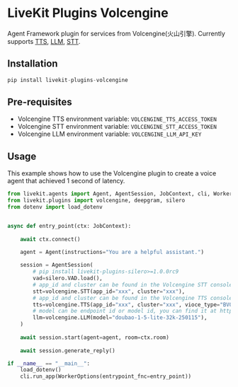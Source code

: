 # LiveKit Plugins Volcengine

Agent Framework plugin for services from Volcengine(火山引擎). Currently supports [TTS](https://www.volcengine.com/docs/6561/79817), [LLM](https://www.volcengine.com/docs/82379/1298454#%E6%B5%81%E5%BC%8F%E8%B0%83%E7%94%A8), [STT](https://www.volcengine.com/docs/6561/80818#python).

## Installation
```python
pip install livekit-plugins-volcengine
```

## Pre-requisites

- Volcengine TTS environment variable: `VOLCENGINE_TTS_ACCESS_TOKEN`
- Volcengine STT environment variable: `VOLCENGINE_STT_ACCESS_TOKEN`
- Volcengine LLM environment variable: `VOLCENGINE_LLM_API_KEY`

## Usage


This example shows how to use the Volcengine plugin to create a voice agent that achieved 1 second of latency.

```python
from livekit.agents import Agent, AgentSession, JobContext, cli, WorkerOptions
from livekit.plugins import volcengine, deepgram, silero
from dotenv import load_dotenv


async def entry_point(ctx: JobContext):
    
    await ctx.connect()
    
    agent = Agent(instructions="You are a helpful assistant.")

    session = AgentSession(
        # pip install livekit-plugins-silero>=1.0.0rc9
        vad=silero.VAD.load(),
        # app_id and cluster can be found in the Volcengine STT console. https://console.volcengine.com/speech/service/16
        stt=volcengine.STT(app_id="xxx", cluster="xxx"),
        # app_id and cluster can be found in the Volcengine TTS console, and you can find voice type at https://www.volcengine.com/docs/6561/97465
        tts=volcengine.TTS(app_id="xxx", cluster="xxx", vioce_type="BV001_V2_streaming"),
        # model can be endpoint id or model id, you can find it at https://www.volcengine.com/docs/82379/1513689
        llm=volcengine.LLM(model="doubao-1-5-lite-32k-250115"),
    )
    
    await session.start(agent=agent, room=ctx.room)
    
    await session.generate_reply()

if __name__ == "__main__":
    load_dotenv()
    cli.run_app(WorkerOptions(entrypoint_fnc=entry_point))
```


